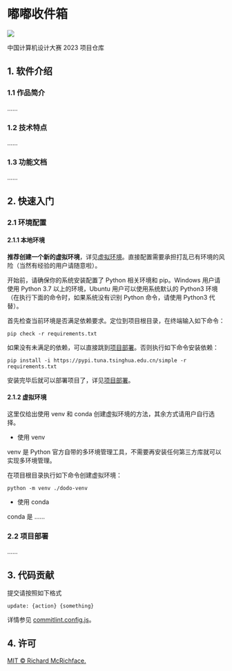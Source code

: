# 嘟嘟收件箱

[![](https://img.shields.io/badge/Language-EN-green.svg)](./README.md)

中国计算机设计大赛 2023 项目仓库

## 1. 软件介绍

### 1.1 作品简介

……

### 1.2 技术特点

……

### 1.3 功能文档

……

## 2. 快速入门

### 2.1 环境配置

#### 2.1.1 本地环境

**推荐创建一个新的虚拟环境**，详见[虚拟环境](#212-虚拟环境)。直接配置需要承担打乱已有环境的风险（当然有经验的用户请随意啦）。

开始前，请确保你的系统安装配置了 Python 相关环境和 pip。Windows 用户请使用 Python 3.7 以上的环境，Ubuntu 用户可以使用系统默认的 Python3 环境（在执行下面的命令时，如果系统没有识别 Python 命令，请使用 Python3 代替）。

首先检查当前环境是否满足依赖要求。定位到项目根目录，在终端输入如下命令：

```shell
pip check -r requirements.txt
```

如果没有未满足的依赖，可以直接跳到[项目部署](#22-项目部署)。否则执行如下命令安装依赖：

```shell
pip install -i https://pypi.tuna.tsinghua.edu.cn/simple -r requirements.txt
```

安装完毕后就可以部署项目了，详见[项目部署](#22-项目部署)。

#### 2.1.2 虚拟环境

这里仅给出使用 venv 和 conda 创建虚拟环境的方法，其余方式请用户自行选择。

- 使用 venv

venv 是 Python 官方自带的多环境管理工具，不需要再安装任何第三方库就可以实现多环境管理。

在项目根目录执行如下命令创建虚拟环境：

```shell
python -m venv ./dodo-venv
```

- 使用 conda

conda 是 ……

### 2.2 项目部署

……

## 3. 代码贡献

提交请按照如下格式

```
update: {action} {something}
```

详情参见 [commitlint.config.js](commitlint.config.js)。

## 4. 许可

[MIT © Richard McRichface.](https://github.com/RichardLitt/standard-readme/blob/main/LICENSE)
